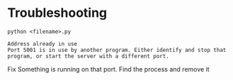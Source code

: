 # Troubleshooting

`python <filename>.py`

```text
Address already in use
Port 5001 is in use by another program. Either identify and stop that program, or start the server with a different port.
```

Fix
Something is running on that port. Find the process and remove it
